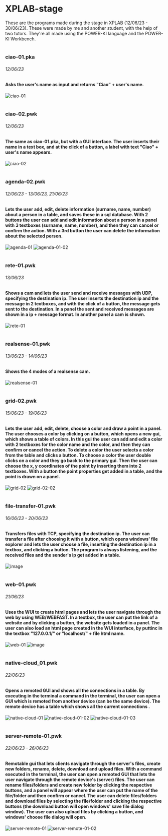 # XPLAB-stage 

These are the programs made during the stage in XPLAB (12/06/23 - 30/06/23). These were made by me and another student, with the help of two tutors. They're all made using the POWER-KI language and the POWER-KI Workbench.
#
### ciao-01.pka
###### 12/06/23
#### Asks the user's name as input and returns "Ciao" + user's name.
![ciao-01](https://github.com/francisbanua/XPLAB-stage/assets/106865288/3e094cad-495e-4d4e-8118-e34c3a92e922)
#
### ciao-02.pwk
###### 12/06/23
#### The same as ciao-01.pka, but with a GUI interface. The user inserts their name in a text box, and at the click of a button, a label with text "Ciao" + user's name appears.
![ciao-02](https://github.com/francisbanua/XPLAB-stage/assets/106865288/8337c873-b738-4d66-8f98-3a05fc5670a0)
#
### agenda-02.pwk
###### 12/06/23 - 13/06/23, 21/06/23
#### Lets the user add, edit, delete information (surname, name, number) about a person in a table, and saves these in a sql database. With 2 buttons the user can add and edit information about a person in a panel with 3 textboxes (surname, name, number), and then they can cancel or confirm the action. With a 3rd button the user can delete the information about the selected person.
![agenda-01](https://github.com/francisbanua/XPLAB-stage/assets/106865288/41d3c620-3324-419a-8ee2-ad090eff2b5c)
![agenda-01-02](https://github.com/francisbanua/XPLAB-stage/assets/106865288/7f85f114-2692-469b-94d3-66bfe0fdd1e1)
#
### rete-01.pwk
###### 13/06/23
#### Shows a cam and lets the user send and receive messages with UDP, specifying the destination ip. The user inserts the destination ip and the message in 2 textboxes, and with the click of a button, the message gets sent to the destination. In a panel the sent and received messages are shown in a ip + message format. In another panel a cam is shown.
![rete-01](https://github.com/francisbanua/XPLAB-stage/assets/106865288/b4b0ae8b-7eb5-4b10-9a77-00aac0c4595c)
#
### realsense-01.pwk
###### 13/06/23 - 14/06/23
#### Shows the 4 modes of a realsense cam.
![realsense-01](https://github.com/francisbanua/XPLAB-stage/assets/106865288/9aef6da9-870c-42da-be50-6a14a55ffa98)
#
### grid-02.pwk
###### 15/06/23 - 19/06/23
#### Lets the user add, edit, delete, choose a color and draw a point in a panel. The user chooses a color by clicking on a button, which opens a new gui, which shows a table of colors. In this gui the user can add and edit a color with 2 textboxes for the color name and the color, and then they can confirm or cancel the action. To delete a color the user selects a color from the table and clicks a button. To choose a color the user double clicks on a color and they go back to the primary gui. Then the user can choose the x, y coordinates of the point by inserting them into 2 textboxes. With a button the point properties get added in a table, and the point is drawn on a panel.
![grid-02](https://github.com/francisbanua/XPLAB-stage/assets/106865288/bce9d572-4ac5-4c83-85b4-b0d09a595c87)
![grid-02-02](https://github.com/francisbanua/XPLAB-stage/assets/106865288/f789ac66-e66a-47c1-a8d7-9179bdb9f5a5)
#
### file-transfer-01.pwk
###### 16/06/23 - 20/06/23
#### Transfers files with TCP, specifying the destination ip. The user can transfer a file after choosing it with a button, which opens windows' file explorer and lets the user choose a file, inserting the destination ip in a textbox, and clicking a button. The program is always listening, and the received files and the sender's ip get added in a table.
![image](https://github.com/francisbanua/XPLAB-stage/assets/106865288/c6f5660c-21ec-45a7-a7f9-2d9dd13eb985)
#
### web-01.pwk
###### 21/06/23
#### Uses the WUI to create html pages and lets the user navigate through the web by using WEB/WEBFAST. In a textbox, the user can put the link of a website and by clicking a button, the website gets loaded in a panel. The user can also load an html page created in the WUI interface, by puttinc in the textbox "127.0.0.1/" or "localhost/" + file html name.
![web-01](https://github.com/francisbanua/XPLAB-stage/assets/106865288/29b7c93a-c099-4c48-8da2-9c5652f5e01e)
![image](https://github.com/francisbanua/XPLAB-stage/assets/106865288/94f3a84c-569f-48e5-aca2-f750b11c7040)
#
### native-cloud_01.pwk
###### 22/06/23
#### Opens a remoted GUI and shows all the connections in a table. By executing in the terminal a command in the terminal, the user can open a GUI which is remoted from another device (can be the same device). The remote device has a table which shows all the current connections .
![native-cloud-01](https://github.com/francisbanua/XPLAB-stage/assets/106865288/db7b02f9-d9de-47ee-8a18-bdd3c1f4a583)
![native-cloud-01-02](https://github.com/francisbanua/XPLAB-stage/assets/106865288/2d46dd7d-745e-4c42-a407-2d3dae2763d5)
![native-cloud-01-03](https://github.com/francisbanua/XPLAB-stage/assets/106865288/94d523b1-1ee0-431a-970b-970cf280bc93)
#
### server-remote-01.pwk
###### 22/06/23 - 26/06/23
#### Remotable gui that lets clients navigate through the server's files, create new folders, rename, delete, download and upload files. With a command executed in the terminal, the user can open a remoted GUI that lets the user navigate through the remote device's (server) files. The user can rename files/folders and create new folder by clicking the respective buttons, and a panel will appear where the user can put the name of the file/folder and then confirm or cancel. The user can delete files/folders and download files by selecting the file/folder and clicking the respective buttons (the download button will open windows' save file dialog window). The user can also upload files by clicking a button, and windows' choose file dialog will open.
![server-remote-01](https://github.com/francisbanua/XPLAB-stage/assets/106865288/272c7373-8793-43d3-a4d5-f396b673f70f)
![server-remote-01-02](https://github.com/francisbanua/XPLAB-stage/assets/106865288/3eed563a-d254-4198-b63e-cfca9740fd8e)
